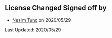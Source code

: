 ## License Changed Signed off by
- [Nesim Tunç](https://github.com/nesimtunc) on 2020/05/29


Last Updated: 2020/05/29

